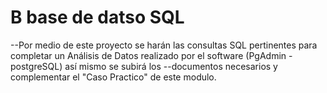 # B base de datso SQL
--Por medio de este proyecto se harán las consultas SQL pertinentes para completar un Análisis de Datos realizado por el software (PgAdmin - postgreSQL)  así mismo se subirá los --documentos necesarios y complementar el "Caso Practico" de este modulo. 
